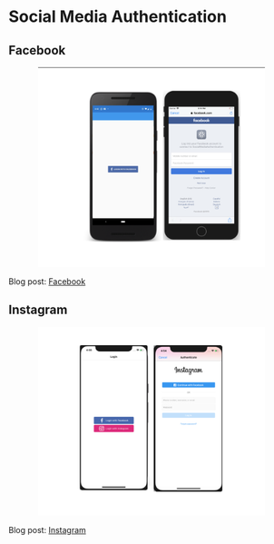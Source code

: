 # Social Media Authentication

## Facebook 
<p align="center">
<img  width="400" src="Screenshots/Facebook.png"/>
</p>

Blog post: [Facebook](http://www.xamboy.com/2019/07/23/social-media-authentication-facebook-login-in-xamarin-forms/)


## Instagram 
<p align="center">
<img  width="400" src="Screenshots/Instagram.png"/>
</p>

Blog post: [Instagram](http://www.xamboy.com/2019/08/02/social-media-authentication-instagram-login-in-xamarin-forms/)
